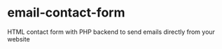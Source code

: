 email-contact-form
==================

HTML contact form with PHP backend to send emails directly from your website
